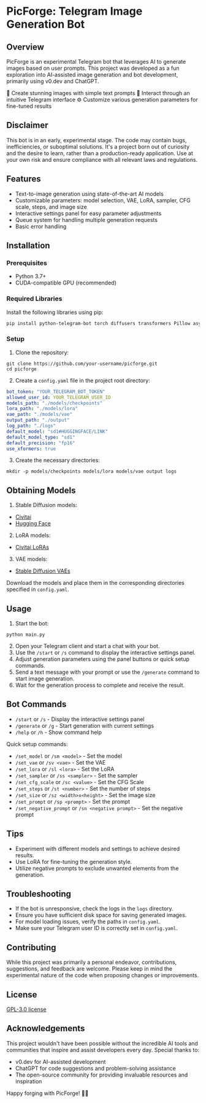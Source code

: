 # PicForge: Telegram Image Generation Bot

## Overview

PicForge is an experimental Telegram bot that leverages AI to generate images based on user prompts. This project was developed as a fun exploration into AI-assisted image generation and bot development, primarily using v0.dev and ChatGPT.

🎨 Create stunning images with simple text prompts
🤖 Interact through an intuitive Telegram interface
⚙️ Customize various generation parameters for fine-tuned results

## Disclaimer

This bot is in an early, experimental stage. The code may contain bugs, inefficiencies, or suboptimal solutions. It's a project born out of curiosity and the desire to learn, rather than a production-ready application. Use at your own risk and ensure compliance with all relevant laws and regulations.

## Features

- Text-to-image generation using state-of-the-art AI models
- Customizable parameters: model selection, VAE, LoRA, sampler, CFG scale, steps, and image size
- Interactive settings panel for easy parameter adjustments
- Queue system for handling multiple generation requests
- Basic error handling

## Installation

### Prerequisites

- Python 3.7+
- CUDA-compatible GPU (recommended)

### Required Libraries

Install the following libraries using pip:

```bash
pip install python-telegram-bot torch diffusers transformers Pillow asyncio PyYAML
```

### Setup

1. Clone the repository:

```shellscript
git clone https://github.com/your-username/picforge.git
cd picforge
```


2. Create a `config.yaml` file in the project root directory:

```yaml
bot_token: "YOUR_TELEGRAM_BOT_TOKEN"
allowed_user_id: YOUR_TELEGRAM_USER_ID
models_path: "./models/checkpoints"
lora_path: "./models/lora"
vae_path: "./models/vae"
output_path: "./output"
log_path: "./logs"
default_model: "sd1#HUGGINGFACE/LINK"
default_model_type: "sd1"
default_precision: "fp16"
use_xformers: true
```


3. Create the necessary directories:

```shellscript
mkdir -p models/checkpoints models/lora models/vae output logs
```




## Obtaining Models

1. Stable Diffusion models:

- [Civitai](https://civitai.com/)
- [Hugging Face](https://huggingface.co/models)



2. LoRA models:

- [Civitai LoRAs](https://civitai.com/models?type=LORA)



3. VAE models:

- [Stable Diffusion VAEs](https://huggingface.co/stabilityai)





Download the models and place them in the corresponding directories specified in `config.yaml`.

## Usage

1. Start the bot:

```shellscript
python main.py
```


2. Open your Telegram client and start a chat with your bot.
3. Use the `/start` or `/s` command to display the interactive settings panel.
4. Adjust generation parameters using the panel buttons or quick setup commands.
5. Send a text message with your prompt or use the `/generate` command to start image generation.
6. Wait for the generation process to complete and receive the result.


## Bot Commands

- `/start` or `/s` - Display the interactive settings panel
- `/generate` or `/g` - Start generation with current settings
- `/help` or `/h` - Show command help


Quick setup commands:

- `/set_model` or `/sm <model>` - Set the model
- `/set_vae` or `/sv <vae>` - Set the VAE
- `/set_lora` or `/sl <lora>` - Set the LoRA
- `/set_sampler` or `/ss <sampler>` - Set the sampler
- `/set_cfg_scale` or `/sc <value>` - Set the CFG Scale
- `/set_steps` or `/st <number>` - Set the number of steps
- `/set_size` or `/sz <width>x<height>` - Set the image size
- `/set_prompt` or `/sp <prompt>` - Set the prompt
- `/set_negative_prompt` or `/sn <negative prompt>` - Set the negative prompt


## Tips

- Experiment with different models and settings to achieve desired results.
- Use LoRA for fine-tuning the generation style.
- Utilize negative prompts to exclude unwanted elements from the generation.


## Troubleshooting

- If the bot is unresponsive, check the logs in the `logs` directory.
- Ensure you have sufficient disk space for saving generated images.
- For model loading issues, verify the paths in `config.yaml`.
- Make sure your Telegram user ID is correctly set in `config.yaml`.


## Contributing

While this project was primarily a personal endeavor, contributions, suggestions, and feedback are welcome. Please keep in mind the experimental nature of the code when proposing changes or improvements.

## License

[GPL-3.0 license](https://github.com/s-andrianov/picforge/?tab=GPL-3.0-1-ov-file#readme)

## Acknowledgements

This project wouldn't have been possible without the incredible AI tools and communities that inspire and assist developers every day. Special thanks to:

- v0.dev for AI-assisted development
- ChatGPT for code suggestions and problem-solving assistance
- The open-source community for providing invaluable resources and inspiration


Happy forging with PicForge! 🎨🤖
